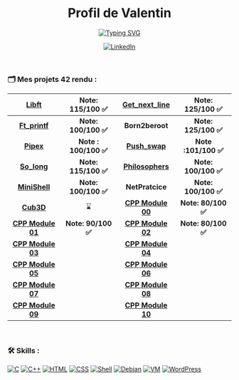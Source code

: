 <h1 align="center">Profil de Valentin</h1>

<p align="center">
  <a href="https://git.io/typing-svg"><img src="https://readme-typing-svg.demolab.com?font=Fira+Code&weight=700&duration=5&pause=1700&color=74F724&center=true&width=435&lines=Étudiant+42+%F0%9F%A7%91%E2%80%8D%F0%9F%8E%93;Développeur Junior Full-Stack+%F0%9F%92%BB;Fan de Star Wars+%F0%9F%AA%90;Passionné de jeux vidéo+%F0%9F%8E%AE" alt="Typing SVG" /></a>
</p>

<p align="center">
  <a href="https://www.linkedin.com/in/loth-valentin-50378a231/">
    <img src="https://img.shields.io/badge/LinkedIn-0077B5?style=for-the-badge&logo=linkedin&logoColor=white" alt="LinkedIn">
  </a>
</p>

</br>
<h3>🗂 Mes projets 42 rendu :</h3>

| **[Libft](https://github.com/El-cmd/libft)** | **Note: 115/100 ✅** | **[Get_next_line](https://github.com/El-cmd/get_next_line)** | **Note: 125/100 ✅** |
| :------------: | :------------: | :------------: | :------------: |
| **[Ft_printf](https://github.com/El-cmd/ft_printf)** | **Note: 100/100 ✅** | **Born2beroot** | **Note: 125/100 ✅** |
| **[Pipex](https://github.com/El-cmd/Pipex)** | **Note : 100/100 ✅** | **[Push_swap](https://github.com/El-cmd/Push_Swap-2.0)** | **Note :101/100 ✅** |
| **[So_long](https://github.com/El-cmd/So_long)** | **Note: 115/100 ✅** | **[Philosophers](https://github.com/El-cmd/Philosopher)** | **Note: 100/100 ✅** |
| **[MiniShell](https://github.com/El-cmd/My_MiniShell)** | **Note: 100/100 ✅** | **NetPratcice** | **Note: 100/100 ✅** |
| **[Cub3D](https://github.com/El-cmd/Cub3D)** |  ⌛  | **[CPP Module 00](https://github.com/El-cmd/PiscineCPP)** | **Note: 80/100 ✅** |
| **[CPP Module 01](https://github.com/El-cmd/PiscineCPP)** | **Note: 90/100 ✅** | **[CPP Module 02](https://github.com/El-cmd/PiscineCPP)** | **Note: 80/100 ✅** |
| **[CPP Module 03](https://github.com/El-cmd/PiscineCPP)** | | **[CPP Module 04](https://github.com/El-cmd/PiscineCPP)** |
| **[CPP Module 05](https://github.com/El-cmd/PiscineCPP)** | | **[CPP Module 06](https://github.com/El-cmd/PiscineCPP)** |
| **[CPP Module 07](https://github.com/El-cmd/PiscineCPP)** | | **[CPP Module 08](https://github.com/El-cmd/PiscineCPP)** |
| **[CPP Module 09](https://github.com/El-cmd/PiscineCPP)** | | **[CPP Module 10](https://github.com/El-cmd/PiscineCPP)** |
</br>


<h3>🛠 Skills :</h3>

[![C](https://img.shields.io/badge/C-00599C?style=for-the-badge&logo=c&logoColor=white)](https://fr.wikipedia.org/wiki/C_(langage))
[![C++](https://img.shields.io/badge/C++-00599C?style=for-the-badge&logo=c%2B%2B&logoColor=white)](https://fr.wikipedia.org/wiki/C%2B%2B)
[![HTML](https://img.shields.io/badge/HTML-239120?style=for-the-badge&logo=html5&logoColor=white)](https://developer.mozilla.org/fr/docs/Web/HTML)
[![CSS](https://img.shields.io/badge/CSS-239120?style=for-the-badge&logo=css3&logoColor=white)](https://developer.mozilla.org/fr/docs/Web/CSS)
[![Shell](https://img.shields.io/badge/Shell-5391FE?style=for-the-badge&logo=gnu-bash&logoColor=white)](https://fr.wikipedia.org/wiki/Bash_(interpr%C3%A9teur_de_commandes))
[![Debian](https://img.shields.io/badge/Debian-A80030?style=for-the-badge&logo=debian&logoColor=white)](https://www.debian.org/)
[![VM](https://img.shields.io/badge/Machines%20virtuelles-183A61?style=for-the-badge&logo=virtualbox&logoColor=white)](https://www.virtualbox.org/)
[![WordPress](https://img.shields.io/badge/WordPress-21759B?style=for-the-badge&logo=wordpress&logoColor=white)](https://fr.wordpress.org/)



